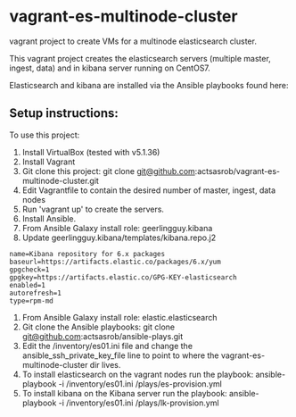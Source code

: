 # vagrant-es-multinode-cluster
vagrant project to create VMs for a multinode elasticsearch cluster.

This vagrant project creates the elasticsearch servers (multiple master, ingest, data) and in kibana server running on CentOS7.

Elasticsearch and kibana are installed via the Ansible playbooks found here:


## Setup instructions:
To use this project:
1. Install VirtualBox (tested with v5.1.36)
1. Install Vagrant
1. Git clone this project: git clone git@github.com:actsasrob/vagrant-es-multinode-cluster.git
1. Edit Vagrantfile to contain the desired number of master, ingest, data nodes
1. Run 'vagrant up' to create the servers.
1. Install Ansible.
1. From Ansible Galaxy install role: geerlingguy.kibana
1. Update geerlingguy.kibana/templates/kibana.repo.j2
```[kibana-6.x]
name=Kibana repository for 6.x packages
baseurl=https://artifacts.elastic.co/packages/6.x/yum
gpgcheck=1
gpgkey=https://artifacts.elastic.co/GPG-KEY-elasticsearch
enabled=1
autorefresh=1
type=rpm-md
```
1. From Ansible Galaxy install role: elastic.elasticsearch
1. Git clone the Ansible playbooks: git clone git@github.com:actsasrob/ansible-plays.git 
1. Edit the <path to ansible-plays dir>/inventory/es01.ini file and change the ansible_ssh_private_key_file line to point to where the vagrant-es-multinode-cluster dir lives.
1. To install elasticsearch on the vagrant nodes run the playbook:  ansible-playbook -i <path to ansible-plays dir>/inventory/es01.ini <path to ansible-plays dir>/plays/es-provision.yml
1. To install kibana on the Kibana server run the playbook: ansible-playbook -i <path to ansible-plays dir>/inventory/es01.ini <path to ansible-plays dir>/plays/lk-provision.yml
